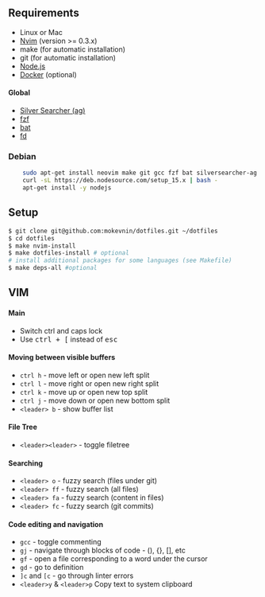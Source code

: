 ## Requirements

* Linux or Mac
* [Nvim](https://github.com/neovim/neovim/wiki/Installing-Neovim) (version >= 0.3.x)
* make (for automatic installation)
* git (for automatic installation)
* [Node.js](https://github.com/nodesource/distributions/blob/master/README.md#installation-instructions)
* [Docker](https://www.docker.com/get-started) (optional)

#### Global

* [Silver Searcher (ag)](https://github.com/ggreer/the_silver_searcher)
* [fzf](https://github.com/junegunn/fzf)
* [bat](https://github.com/sharkdp/bat)
* [fd](https://github.com/sharkdp/fd)

### Debian
```bash
    sudo apt-get install neovim make git gcc fzf bat silversearcher-ag
    curl -sL https://deb.nodesource.com/setup_15.x | bash -
    apt-get install -y nodejs
```

## Setup

```sh
$ git clone git@github.com:mokevnin/dotfiles.git ~/dotfiles 
$ cd dotfiles
$ make nvim-install
$ make dotfiles-install # optional
# install additional packages for some languages (see Makefile)
$ make deps-all #optional
```

## VIM

#### Main

* Switch ctrl and caps lock
* Use <kbd>ctrl + [</kbd> instead of <kbd>esc</kdb>

#### Moving between visible buffers

* `ctrl h` - move left or open new left split
* `ctrl l` - move right or open new right split
* `ctrl k` - move up or open new top split
* `ctrl j` - move down or open new bottom split
* `<leader> b` - show buffer list

#### File Tree

* `<leader><leader>` - toggle filetree

#### Searching

* `<leader> o` - fuzzy search (files under git)
* `<leader> ff` - fuzzy search (all files)
* `<leader> fa` - fuzzy search (content in files)
* `<leader> fc` - fuzzy search (git commits)

#### Code editing and navigation

* `gcc` - toggle commenting
* `gj` - navigate through blocks of code - (), {}, [], etс
* `gf` - open a file corresponding to a word under the cursor
* `gd` - go to definition
* `]с` and `[с` - go through linter errors
* `<leader>y` & `<leader>p` Copy text to system clipboard
